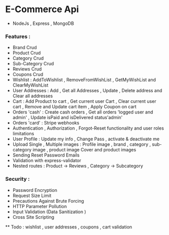 # E-Commerce Api

- NodeJs , Express , MongoDB

### Features :
- Brand Crud
- Product Crud 
- Category Crud
- Sub-Category Crud
- Reviews Crud
- Coupons Crud
- Wishlist : AddToWishlist , RemoveFromWishList , GetMyWishList and ClearMyWishList
- User Addresses : Add , Get all Addresses , Update , Delete address and Clear all addresses
- Cart : Add Product to cart , Get current user Cart , Clear current user cart , Remove and Update cart item , Apply Coupon on cart
- Orders 'cash' : Create cash orders , Get all orders 'logged user and admin' , Update isPaid and isDelivered status'admin'
- Orders 'card' : Stripe webhooks
- Authentication , Authorization , Forgot-Reset functionality and user roles limitations
- User Profile : Update my info , Change Pass , activate & deactivate me
- Upload Single , Multiple images : Profile image , brand , category , sub-category image , product image Cover and product images
- Sending Reset Password Emails
- Validation with express-validator               
- Nested routes : Product -> Reviews , Category -> Subcategory
  
### Security : 
- Password Encryption
- Request Size Limit
- Precautions Against Brute Forcing
- HTTP Parameter Pollution
- Input Validation (Data Sanitization )
- Cross Site Scripting


** Todo : wishlist , user addresses , coupons , cart validation
